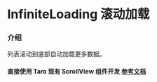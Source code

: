 #  InfiniteLoading 滚动加载

### 介绍

列表滚动到底部自动加载更多数据。

#### 直接使用 Taro 现有 ScrollView 组件开发 [参考文档](https://docs.taro.zone/docs/components/viewContainer/scroll-view)

<!-- ### 安装

```javascript
  import { createApp } from 'vue';
  import { InfiniteLoading } from '@nutui/nutui-taro';

  const app = createApp();
  app.use(InfiniteLoading);
```

## 代码演示
    
### 基础用法

在一个页面中，只能有一个 Infiniteloading，不可同时存在两个以及更多。

```html
<div class="infiniteUl" id="scrollDemo">
  <nut-infinite-loading
    pull-icon="JD"
    load-txt="loading"
    load-more-txt="没有啦～"
    :is-open-refresh="true"
    container-id="scrollDemo"
    :has-more="hasMore"
    @load-more="loadMore"
    @refresh="refresh"
  >
    <div
      class="infiniteLi"
      v-for="(item, index) in defultList"
      :key="index"
      >{{ item }}</div
    >
  </nut-infinite-loading>
</div>
```
```javascript
setup() {
    const hasMore = ref(true);

    const data = reactive({
      defultList: ['']
    });

    const loadMore = (done) => {
      setTimeout(() => {
        const curLen = data.defultList.length;

        for (let i = curLen; i < curLen + 10; i++) {
          data.defultList.push(`${i}`);
        }

        if (data.defultList.length > 30) hasMore.value = false;

        done();
      }, 500);
    };

    const refresh = (done) => {
      setTimeout(() => {
        console.log('刷新成功');
        done();
      }, 1000);
    };

    const init = () => {
      for (let i = 0; i < 20; i++) {
        data.defultList.push(`${i}`);
      }
    };
    onMounted(() => {
      init();
    });
    return {
      loadMore,
      hasMore,
      refresh,
      ...toRefs(data)
    };
}
```


## API

### Props

| 参数         | 说明                             | 类型   | 默认值           |
|--------------|----------------------------------|--------|------------------|
| has-more         | 是否还有更多数据               | Boolean | `true`                |
| container-id          | 必填，设置滚动节点ID                        | String | `''`            |
| load-more-txt          | “没有更多数”据展示文案                        | String | `'哎呀，这里是底部了啦'`            |
| is-open-refresh        | 是否开启下拉刷新                         | Boolean | `false`                |
| pull-icon        | 下拉刷新[图标名称](#/zh-CN/component/icon)                        | String | <img src="https://img10.360buyimg.com/imagetools/jfs/t1/169863/6/4565/6306/60125948E7e92774e/40b3a0cf42852bcb.png" width=40/>                |
| pull-txt        | 下拉刷新提示文案                         | String | `松手刷新`                |
| load-icon        | 上拉加载[图标名称](#/zh-CN/component/icon)                       | Boolean | <img src="https://img10.360buyimg.com/imagetools/jfs/t1/169863/6/4565/6306/60125948E7e92774e/40b3a0cf42852bcb.png" width=40 />                |
| load-txt        | 上拉加载提示文案                         | String | `加载中...`                |

### Events

| 事件名 | 说明           | 回调参数     |
|--------|----------------|--------------|
| load-more  | 继续加载的回调函数 | done 函数，用于关闭加载中状态 |
| scroll-change  | 实时监听滚动高度 | 滚动高度 |
| refresh  | 下拉刷新事件回调 | done 函数，用于关闭加载中状态 | -->
    